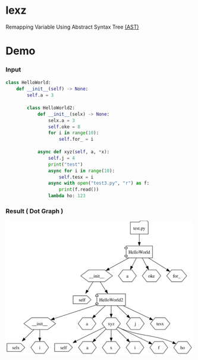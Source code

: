 # lexz
Remapping Variable Using Abstract Syntax Tree [(AST)](https://docs.python.org/3/library/ast.html) 

# Demo
### Input

```python
class HelloWorld:
    def __init__(self) -> None:
        self.a = 3

        class HelloWorld2:
            def __init__(selx) -> None:
                selx.a = 3
                self.oke = 8
                for i in range(10):
                    self.for_ = i

            async def xyz(self, a, *x):
                self.j = 4
                print("test")
                async for i in range(10):
                    self.tesx = i
                async with open("test3.py", "r") as f:
                    print(f.read())
                lambda ho: 123

```

### Result ( Dot Graph )
![image](assets/output.svg)